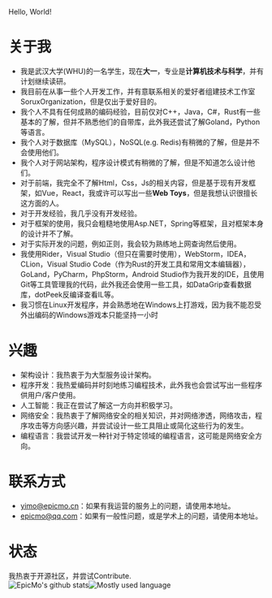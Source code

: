 Hello, World!
# 关于我
- 我是武汉大学(WHU)的一名学生，现在**大一**，专业是**计算机技术与科学**，并有计划继续读研。
- 我目前在从事一些个人开发工作，并有意联系相关的爱好者组建技术工作室SoruxOrganization，但是仅出于爱好目的。
- 我个人不具有任何成熟的编码经验，目前仅对C++，Java，C#，Rust有一些基本的了解，但并不熟悉他们的自带库，此外我还尝试了解Goland，Python等语言。
- 我个人对于数据库（MySQL），NoSQL(e.g. Redis)有稍微的了解，但是并不会使用他们。
- 我个人对于网站架构，程序设计模式有稍微的了解，但是不知道怎么设计他们。
- 对于前端，我完全不了解Html，Css，Js的相关内容，但是基于现有开发框架，如Vue，React，我或许可以写出一些**Web Toys**，但是我想认识很擅长这方面的人。
- 对于开发经验，我几乎没有开发经验。
- 对于框架的使用，我只会粗糙地使用Asp.NET，Spring等框架，且对框架本身的设计并不了解。
- 对于实际开发的问题，例如正则，我会较为熟练地上网查询然后使用。
- 我使用Rider，Visual Studio（但只在需要时使用），WebStorm，IDEA，CLion，Visual Studio Code（作为Rust的开发工具和常用文本编辑器），GoLand，PyCharm，PhpStorm，Android Studio作为我开发的IDE，且使用Git等工具管理我的代码，此外我还会使用一些工具，如DataGrip查看数据库，dotPeek反编译查看IL等。
- 我习惯在Linux开发程序，并会熟悉地在Windows上打游戏，因为我不能忍受外出编码的Windows游戏本只能坚持一小时
# 兴趣
- 架构设计：我热衷于为大型服务设计架构。
- 程序开发：我热爱编码并时刻地练习编程技术，此外我也会尝试写出一些程序供用户/客户使用。
- 人工智能：我正在尝试了解这一方向并积极学习。
- 网络安全：我热衷于了解网络安全的相关知识，并对网络渗透，网络攻击，程序攻击等方向感兴趣，并尝试设计一些工具阻止或简化这些行为的发生。
- 编程语言：我尝试开发一种针对于特定领域的编程语言，这可能是网络安全方向。
# 联系方式
- yimo@epicmo.cn：如果有我运营的服务上的问题，请使用本地址。
- epicmo@qq.com：如果有一般性问题，或是学术上的问题，请使用本地址。
# 状态
我热衷于开源社区，并尝试Contribute.  
![EpicMo's github stats](https://github-readme-stats-ruby-one.vercel.app/api?username=liaosunny123&show_icons=true)![Mostly used language](https://github-readme-stats-ruby-one.vercel.app/api/top-langs/?username=liaosunny123&layout=compact)  
